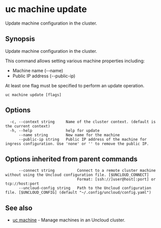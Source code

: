 # uc machine update

Update machine configuration in the cluster.

## Synopsis

Update machine configuration in the cluster.

This command allows setting various machine properties including:
- Machine name (--name)
- Public IP address (--public-ip)

At least one flag must be specified to perform an update operation.

```
uc machine update [flags]
```

## Options

```
  -c, --context string     Name of the cluster context. (default is the current context)
  -h, --help               help for update
      --name string        New name for the machine
      --public-ip string   Public IP address of the machine for ingress configuration. Use 'none' or '' to remove the public IP.
```

## Options inherited from parent commands

```
      --connect string          Connect to a remote cluster machine without using the Uncloud configuration file. [$UNCLOUD_CONNECT]
                                Format: [ssh://]user@host[:port] or tcp://host:port
      --uncloud-config string   Path to the Uncloud configuration file. [$UNCLOUD_CONFIG] (default "~/.config/uncloud/config.yaml")
```

## See also

* [uc machine](uc_machine.md)	 - Manage machines in an Uncloud cluster.


